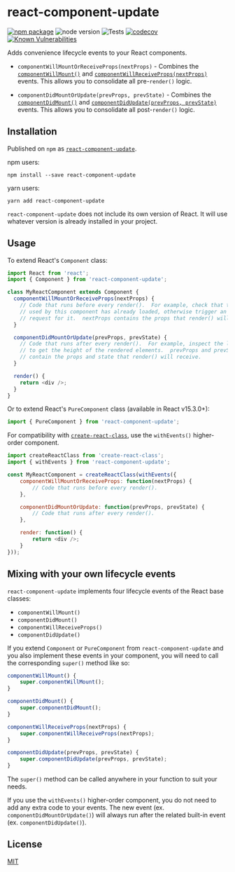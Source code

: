 # react-component-update

[![npm package](https://badge.fury.io/js/react-component-update.svg)](https://badge.fury.io/js/react-component-update)
![node version](https://img.shields.io/node/v/react-component-update.svg)
![Tests](https://github.com/wimpyprogrammer/react-component-update/actions/workflows/tests.yml/badge.svg)
[![codecov](https://codecov.io/gh/wimpyprogrammer/react-component-update/branch/master/graph/badge.svg)](https://codecov.io/gh/wimpyprogrammer/react-component-update)
[![Known Vulnerabilities](https://snyk.io/test/github/wimpyprogrammer/react-component-update/badge.svg)](https://snyk.io/test/github/wimpyprogrammer/react-component-update)

Adds convenience lifecycle events to your React components.

 - `componentWillMountOrReceiveProps(nextProps)` - Combines the [`componentWillMount()`](https://facebook.github.io/react/docs/react-component.html#componentwillmount) and [`componentWillReceiveProps(nextProps)`](https://facebook.github.io/react/docs/react-component.html#componentwillreceiveprops) events.  This allows you to consolidate all pre-`render()` logic.
 
 - `componentDidMountOrUpdate(prevProps, prevState)` - Combines the [`componentDidMount()`](https://facebook.github.io/react/docs/react-component.html#componentdidmount) and [`componentDidUpdate(prevProps, prevState)`](https://facebook.github.io/react/docs/react-component.html#componentdidupdate) events.  This allows you to consolidate all post-`render()` logic.

## Installation

Published on `npm` as [`react-component-update`](https://www.npmjs.com/package/react-component-update).

npm users:
```
npm install --save react-component-update
```

yarn users:
```
yarn add react-component-update
```

`react-component-update` does not include its own version of React.  It will use whatever version is already installed in your project.

## Usage

To extend React's `Component` class:

```js
import React from 'react';
import { Component } from 'react-component-update';

class MyReactComponent extends Component {
  componentWillMountOrReceiveProps(nextProps) {
    // Code that runs before every render().  For example, check that the data
    // used by this component has already loaded, otherwise trigger an AJAX
    // request for it.  nextProps contains the props that render() will receive.
  }

  componentDidMountOrUpdate(prevProps, prevState) {
    // Code that runs after every render().  For example, inspect the latest DOM
    // to get the height of the rendered elements.  prevProps and prevState
    // contain the props and state that render() will receive.
  }

  render() {
    return <div />;
  }
}
```

Or to extend React's `PureComponent` class (available in React v15.3.0+):
```js
import { PureComponent } from 'react-component-update';
```

For compatibility with [`create-react-class`](https://www.npmjs.com/package/create-react-class), use the `withEvents()` higher-order component.

```js
import createReactClass from 'create-react-class';
import { withEvents } from 'react-component-update';

const MyReactComponent = createReactClass(withEvents({
	componentWillMountOrReceiveProps: function(nextProps) {
		// Code that runs before every render().
	},

	componentDidMountOrUpdate: function(prevProps, prevState) {
		// Code that runs after every render().
	},

	render: function() {
		return <div />;
	}
}));
```

## Mixing with your own lifecycle events

`react-component-update` implements four lifecycle events of the React base classes:
 - `componentWillMount()`
 - `componentDidMount()`
 - `componentWillReceiveProps()`
 - `componentDidUpdate()`

If you extend `Component` or `PureComponent` from `react-component-update` and you also implement these events in your component, you will need to call the corresponding `super()` method like so:

```js
componentWillMount() {
	super.componentWillMount();
}

componentDidMount() {
	super.componentDidMount();
}

componentWillReceiveProps(nextProps) {
	super.componentWillReceiveProps(nextProps);
}

componentDidUpdate(prevProps, prevState) {
	super.componentDidUpdate(prevProps, prevState);
}
```
 
The `super()` method can be called anywhere in your function to suit your needs.

If you use the `withEvents()` higher-order component, you do not need to add any extra code to your events.  The new event (ex. `componentDidMountOrUpdate()`) will always run after the related built-in event (ex. `componentDidUpdate()`).

## License

[MIT](/LICENSE.md)
